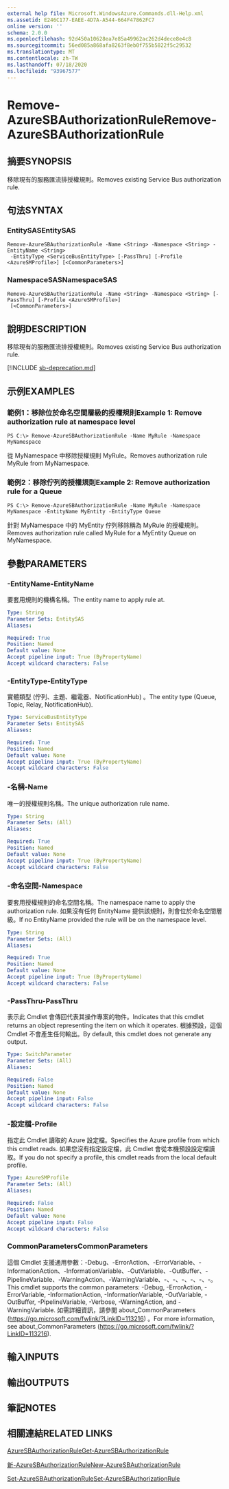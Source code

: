 ```yaml
---
external help file: Microsoft.WindowsAzure.Commands.dll-Help.xml
ms.assetid: E246C177-EAEE-4D7A-A544-664F47862FC7
online version: ''
schema: 2.0.0
ms.openlocfilehash: 92d450a10628ea7e85a49962ac262d4dece8e4c8
ms.sourcegitcommit: 56ed085a868afa8263f8eb0f755b5822f5c29532
ms.translationtype: MT
ms.contentlocale: zh-TW
ms.lasthandoff: 07/18/2020
ms.locfileid: "93967577"
---
```

# <span data-ttu-id="e57a3-101">Remove-AzureSBAuthorizationRule</span><span class="sxs-lookup"><span data-stu-id="e57a3-101">Remove-AzureSBAuthorizationRule</span></span>

## <span data-ttu-id="e57a3-102">摘要</span><span class="sxs-lookup"><span data-stu-id="e57a3-102">SYNOPSIS</span></span>
<span data-ttu-id="e57a3-103">移除現有的服務匯流排授權規則。</span><span class="sxs-lookup"><span data-stu-id="e57a3-103">Removes existing Service Bus authorization rule.</span></span>

## <span data-ttu-id="e57a3-104">句法</span><span class="sxs-lookup"><span data-stu-id="e57a3-104">SYNTAX</span></span>

### <span data-ttu-id="e57a3-105">EntitySAS</span><span class="sxs-lookup"><span data-stu-id="e57a3-105">EntitySAS</span></span>
```
Remove-AzureSBAuthorizationRule -Name <String> -Namespace <String> -EntityName <String>
 -EntityType <ServiceBusEntityType> [-PassThru] [-Profile <AzureSMProfile>] [<CommonParameters>]
```

### <span data-ttu-id="e57a3-106">NamespaceSAS</span><span class="sxs-lookup"><span data-stu-id="e57a3-106">NamespaceSAS</span></span>
```
Remove-AzureSBAuthorizationRule -Name <String> -Namespace <String> [-PassThru] [-Profile <AzureSMProfile>]
 [<CommonParameters>]
```

## <span data-ttu-id="e57a3-107">說明</span><span class="sxs-lookup"><span data-stu-id="e57a3-107">DESCRIPTION</span></span>
<span data-ttu-id="e57a3-108">移除現有的服務匯流排授權規則。</span><span class="sxs-lookup"><span data-stu-id="e57a3-108">Removes existing Service Bus authorization rule.</span></span>

[!INCLUDE [sb-deprecation.md](../include/sb-deprecation.md)]

## <span data-ttu-id="e57a3-109">示例</span><span class="sxs-lookup"><span data-stu-id="e57a3-109">EXAMPLES</span></span>

### <span data-ttu-id="e57a3-110">範例1：移除位於命名空間層級的授權規則</span><span class="sxs-lookup"><span data-stu-id="e57a3-110">Example 1: Remove authorization rule at namespace level</span></span>
```
PS C:\> Remove-AzureSBAuthorizationRule -Name MyRule -Namespace MyNamespace
```

<span data-ttu-id="e57a3-111">從 MyNamespace 中移除授權規則 MyRule。</span><span class="sxs-lookup"><span data-stu-id="e57a3-111">Removes authorization rule MyRule from MyNamespace.</span></span>

### <span data-ttu-id="e57a3-112">範例2：移除佇列的授權規則</span><span class="sxs-lookup"><span data-stu-id="e57a3-112">Example 2: Remove authorization rule for a Queue</span></span>
```
PS C:\> Remove-AzureSBAuthorizationRule -Name MyRule -Namespace MyNamespace -EntityName MyEntity -EntityType Queue
```

<span data-ttu-id="e57a3-113">針對 MyNamespace 中的 MyEntity 佇列移除稱為 MyRule 的授權規則。</span><span class="sxs-lookup"><span data-stu-id="e57a3-113">Removes authorization rule called MyRule for a MyEntity Queue on MyNamespace.</span></span>

## <span data-ttu-id="e57a3-114">參數</span><span class="sxs-lookup"><span data-stu-id="e57a3-114">PARAMETERS</span></span>

### <span data-ttu-id="e57a3-115">-EntityName</span><span class="sxs-lookup"><span data-stu-id="e57a3-115">-EntityName</span></span>
<span data-ttu-id="e57a3-116">要套用規則的機構名稱。</span><span class="sxs-lookup"><span data-stu-id="e57a3-116">The entity name to apply rule at.</span></span>

```yaml
Type: String
Parameter Sets: EntitySAS
Aliases: 

Required: True
Position: Named
Default value: None
Accept pipeline input: True (ByPropertyName)
Accept wildcard characters: False
```

### <span data-ttu-id="e57a3-117">-EntityType</span><span class="sxs-lookup"><span data-stu-id="e57a3-117">-EntityType</span></span>
<span data-ttu-id="e57a3-118">實體類型 (佇列、主題、繼電器、NotificationHub) 。</span><span class="sxs-lookup"><span data-stu-id="e57a3-118">The entity type (Queue, Topic, Relay, NotificationHub).</span></span>

```yaml
Type: ServiceBusEntityType
Parameter Sets: EntitySAS
Aliases: 

Required: True
Position: Named
Default value: None
Accept pipeline input: True (ByPropertyName)
Accept wildcard characters: False
```

### <span data-ttu-id="e57a3-119">-名稱</span><span class="sxs-lookup"><span data-stu-id="e57a3-119">-Name</span></span>
<span data-ttu-id="e57a3-120">唯一的授權規則名稱。</span><span class="sxs-lookup"><span data-stu-id="e57a3-120">The unique authorization rule name.</span></span>

```yaml
Type: String
Parameter Sets: (All)
Aliases: 

Required: True
Position: Named
Default value: None
Accept pipeline input: True (ByPropertyName)
Accept wildcard characters: False
```

### <span data-ttu-id="e57a3-121">-命名空間</span><span class="sxs-lookup"><span data-stu-id="e57a3-121">-Namespace</span></span>
<span data-ttu-id="e57a3-122">要套用授權規則的命名空間名稱。</span><span class="sxs-lookup"><span data-stu-id="e57a3-122">The namespace name to apply the authorization rule.</span></span>
<span data-ttu-id="e57a3-123">如果沒有任何 EntityName 提供該規則，則會位於命名空間層級。</span><span class="sxs-lookup"><span data-stu-id="e57a3-123">If no EntityName provided the rule will be on the namespace level.</span></span>

```yaml
Type: String
Parameter Sets: (All)
Aliases: 

Required: True
Position: Named
Default value: None
Accept pipeline input: True (ByPropertyName)
Accept wildcard characters: False
```

### <span data-ttu-id="e57a3-124">-PassThru</span><span class="sxs-lookup"><span data-stu-id="e57a3-124">-PassThru</span></span>
<span data-ttu-id="e57a3-125">表示此 Cmdlet 會傳回代表其操作專案的物件。</span><span class="sxs-lookup"><span data-stu-id="e57a3-125">Indicates that this cmdlet returns an object representing the item on which it operates.</span></span>
<span data-ttu-id="e57a3-126">根據預設，這個 Cmdlet 不會產生任何輸出。</span><span class="sxs-lookup"><span data-stu-id="e57a3-126">By default, this cmdlet does not generate any output.</span></span>

```yaml
Type: SwitchParameter
Parameter Sets: (All)
Aliases: 

Required: False
Position: Named
Default value: None
Accept pipeline input: False
Accept wildcard characters: False
```

### <span data-ttu-id="e57a3-127">-設定檔</span><span class="sxs-lookup"><span data-stu-id="e57a3-127">-Profile</span></span>
<span data-ttu-id="e57a3-128">指定此 Cmdlet 讀取的 Azure 設定檔。</span><span class="sxs-lookup"><span data-stu-id="e57a3-128">Specifies the Azure profile from which this cmdlet reads.</span></span>
<span data-ttu-id="e57a3-129">如果您沒有指定設定檔，此 Cmdlet 會從本機預設設定檔讀取。</span><span class="sxs-lookup"><span data-stu-id="e57a3-129">If you do not specify a profile, this cmdlet reads from the local default profile.</span></span>

```yaml
Type: AzureSMProfile
Parameter Sets: (All)
Aliases: 

Required: False
Position: Named
Default value: None
Accept pipeline input: False
Accept wildcard characters: False
```

### <span data-ttu-id="e57a3-130">CommonParameters</span><span class="sxs-lookup"><span data-stu-id="e57a3-130">CommonParameters</span></span>
<span data-ttu-id="e57a3-131">這個 Cmdlet 支援通用參數：-Debug、-ErrorAction、-ErrorVariable、-InformationAction、-InformationVariable、-OutVariable、-OutBuffer、-PipelineVariable、-WarningAction、-WarningVariable、-、-、-、-、-、-。</span><span class="sxs-lookup"><span data-stu-id="e57a3-131">This cmdlet supports the common parameters: -Debug, -ErrorAction, -ErrorVariable, -InformationAction, -InformationVariable, -OutVariable, -OutBuffer, -PipelineVariable, -Verbose, -WarningAction, and -WarningVariable.</span></span> <span data-ttu-id="e57a3-132">如需詳細資訊，請參閱 about_CommonParameters (https://go.microsoft.com/fwlink/?LinkID=113216) 。</span><span class="sxs-lookup"><span data-stu-id="e57a3-132">For more information, see about_CommonParameters (https://go.microsoft.com/fwlink/?LinkID=113216).</span></span>

## <span data-ttu-id="e57a3-133">輸入</span><span class="sxs-lookup"><span data-stu-id="e57a3-133">INPUTS</span></span>

## <span data-ttu-id="e57a3-134">輸出</span><span class="sxs-lookup"><span data-stu-id="e57a3-134">OUTPUTS</span></span>

## <span data-ttu-id="e57a3-135">筆記</span><span class="sxs-lookup"><span data-stu-id="e57a3-135">NOTES</span></span>

## <span data-ttu-id="e57a3-136">相關連結</span><span class="sxs-lookup"><span data-stu-id="e57a3-136">RELATED LINKS</span></span>

[<span data-ttu-id="e57a3-137">AzureSBAuthorizationRule</span><span class="sxs-lookup"><span data-stu-id="e57a3-137">Get-AzureSBAuthorizationRule</span></span>](./Get-AzureSBAuthorizationRule.md)

[<span data-ttu-id="e57a3-138">新-AzureSBAuthorizationRule</span><span class="sxs-lookup"><span data-stu-id="e57a3-138">New-AzureSBAuthorizationRule</span></span>](./New-AzureSBAuthorizationRule.md)

[<span data-ttu-id="e57a3-139">Set-AzureSBAuthorizationRule</span><span class="sxs-lookup"><span data-stu-id="e57a3-139">Set-AzureSBAuthorizationRule</span></span>](./Set-AzureSBAuthorizationRule.md)


